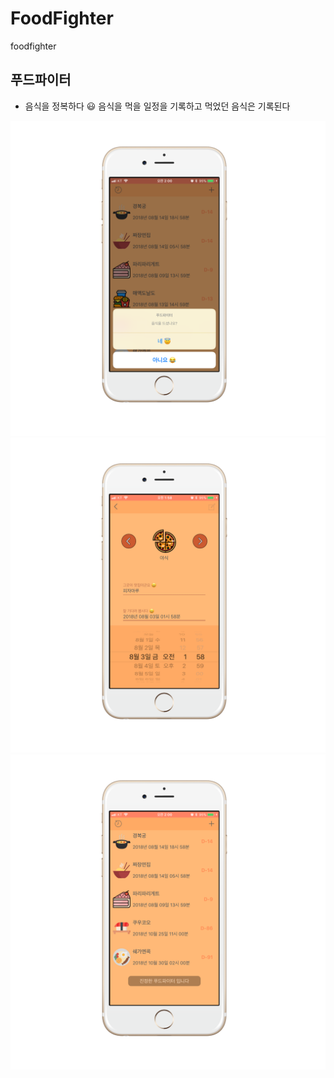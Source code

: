# FoodFighter
foodfighter

## 푸드파이터
- 음식을 정복하다 😃 음식을 먹을 일정을 기록하고 먹었던 음식은 기록된다

![텍스트목록](./screenshot/image0.png)
![텍스트목록](./screenshot/image1.png)
![텍스트목록](./screenshot/image2.png)

